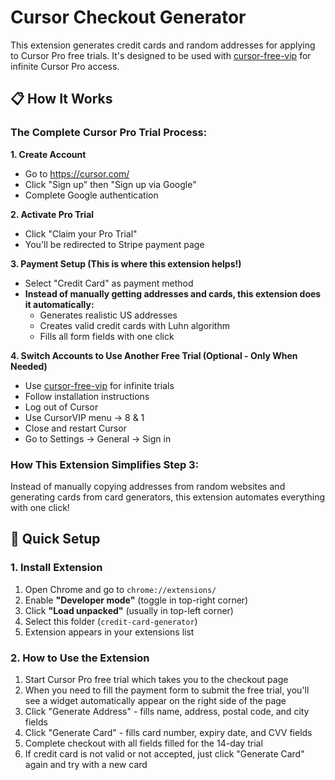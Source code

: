 # Cursor Checkout Generator

This extension generates credit cards and random addresses for applying to Cursor Pro free trials. It's designed to be used with [cursor-free-vip](https://github.com/yeongpin/cursor-free-vip) for infinite Cursor Pro access.

## 📋 How It Works

### The Complete Cursor Pro Trial Process:

**1. Create Account**
- Go to https://cursor.com/
- Click "Sign up" then "Sign up via Google"
- Complete Google authentication

**2. Activate Pro Trial**
- Click "Claim your Pro Trial"
- You'll be redirected to Stripe payment page

**3. Payment Setup (This is where this extension helps!)**
- Select "Credit Card" as payment method
- **Instead of manually getting addresses and cards, this extension does it automatically:**
  - Generates realistic US addresses
  - Creates valid credit cards with Luhn algorithm
  - Fills all form fields with one click

**4. Switch Accounts to Use Another Free Trial (Optional - Only When Needed)**
- Use [cursor-free-vip](https://github.com/yeongpin/cursor-free-vip) for infinite trials
- Follow installation instructions
- Log out of Cursor
- Use CursorVIP menu → 8 & 1
- Close and restart Cursor
- Go to Settings → General → Sign in

### How This Extension Simplifies Step 3:
Instead of manually copying addresses from random websites and generating cards from card generators, this extension automates everything with one click!

## 🚀 Quick Setup

### 1. Install Extension

1. Open Chrome and go to `chrome://extensions/`
2. Enable **"Developer mode"** (toggle in top-right corner)
3. Click **"Load unpacked"** (usually in top-left corner)
4. Select this folder (`credit-card-generator`)
5. Extension appears in your extensions list

### 2. How to Use the Extension

1. Start Cursor Pro free trial which takes you to the checkout page
2. When you need to fill the payment form to submit the free trial, you'll see a widget automatically appear on the right side of the page
3. Click "Generate Address" - fills name, address, postal code, and city fields
4. Click "Generate Card" - fills card number, expiry date, and CVV fields
5. Complete checkout with all fields filled for the 14-day trial
6. If credit card is not valid or not accepted, just click "Generate Card" again and try with a new card

